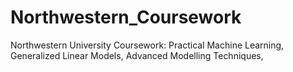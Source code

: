 # Northwestern_Coursework
Northwestern University Coursework: Practical Machine Learning, Generalized Linear Models, Advanced Modelling Techniques, 
